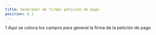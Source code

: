 ```yaml
---
title: Generador de firmas petición de pago
position: 6.1
---
```


1 Aqui se coloca los campos para general la firma de la petición de pago
